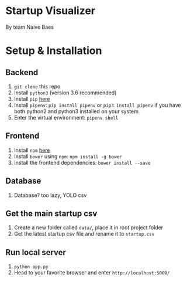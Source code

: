 # Startup Visualizer
By team Naive Baes

# Setup & Installation
## Backend
1. `git clone` this repo
2. Install `python3` (version 3.6 recommended)
3. Install `pip` <a href="https://pip.pypa.io/en/stable/installing/">here</a>
4. Install `pipenv`: `pip install pipenv` or `pip3 install pipenv` if you have both python2 and python3 installed on your system
5. Enter the virtual environment: `pipenv shell`

## Frontend
1. Install `npm` <a href="https://www.npmjs.com/get-npm">here</a>
2. Install `bower` using `npm`: `npm install -g bower`
3. Install the frontend dependencies: `bower install --save`

## Database
1. Database? too lazy, YOLO csv

## Get the main startup csv
1. Create a new folder called `data/`, place it in root project folder
2. Get the latest startup csv file and rename it to `startup.csv`

## Run local server
1. `python app.py`
2. Head to your favorite browser and enter `http://localhost:5000/`
